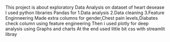 This project is about exploratory Data Analysis on dataset of heart desease I used python libraries Pandas for 1.Data analysis 2.Data cleaning 3.Feature Enginneering Made extra columns for gender,Chest pain levels,Diabates check column using feature engineering Then i used plotly for deep analysis using Graphs and charts At the end used little bit css with streamlit libray

